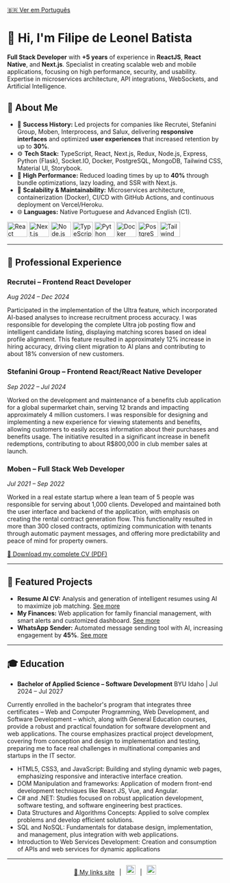 [🇧🇷 Ver em Português](./readme.md)

<h1 align="left">👋 Hi, I'm Filipe de Leonel Batista</h1>

<p align="left">
  <strong>Full Stack Developer</strong> with <strong>+5 years</strong> of experience in <strong>ReactJS</strong>, <strong>React Native</strong>, and <strong>Next.js</strong>. Specialist in creating scalable web and mobile applications, focusing on high performance, security, and usability. Expertise in microservices architecture, API integrations, WebSockets, and Artificial Intelligence.
</p>

## 🔎 About Me

* 🎯 <strong>Success History:</strong> Led projects for companies like Recrutei, Stefanini Group, Moben, Interprocess, and Salux, delivering <strong>responsive interfaces</strong> and optimized <strong>user experiences</strong> that increased retention by up to <strong>30%</strong>.
* ⚙️ <strong>Tech Stack:</strong> TypeScript, React, Next.js, Redux, Node.js, Express, Python (Flask), Socket.IO, Docker, PostgreSQL, MongoDB, Tailwind CSS, Material UI, Storybook.
* 🚀 <strong>High Performance:</strong> Reduced loading times by up to <strong>40%</strong> through bundle optimizations, lazy loading, and SSR with Next.js.
* 🔧 <strong>Scalability & Maintainability:</strong> Microservices architecture, containerization (Docker), CI/CD with GitHub Actions, and continuous deployment on Vercel/Heroku.
* 🌐 <strong>Languages:</strong> Native Portuguese and Advanced English (C1).

<div align="left">
  <img src="https://cdn.jsdelivr.net/gh/devicons/devicon/icons/react/react-original.svg" height="35" width="47" alt="React" />
  <img src="https://cdn.jsdelivr.net/gh/devicons/devicon/icons/nextjs/nextjs-original.svg" height="35" width="47" alt="Next.js" />
  <img src="https://cdn.jsdelivr.net/gh/devicons/devicon/icons/nodejs/nodejs-original.svg" height="35" width="47" alt="Node.js" />
  <img src="https://cdn.jsdelivr.net/gh/devicons/devicon/icons/typescript/typescript-original.svg" height="35" width="47" alt="TypeScript" />
  <img src="https://cdn.jsdelivr.net/gh/devicons/devicon/icons/python/python-original.svg" height="35" width="47" alt="Python" />
  <img src="https://cdn.jsdelivr.net/gh/devicons/devicon/icons/docker/docker-original.svg" height="35" width="47" alt="Docker" />
  <img src="https://cdn.jsdelivr.net/gh/devicons/devicon/icons/postgresql/postgresql-original.svg" height="35" width="47" alt="PostgreSQL" />
  <img src="https://cdn.jsdelivr.net/gh/devicons/devicon/icons/tailwindcss/tailwindcss-original.svg" height="35" width="47" alt="Tailwind CSS" />
</div>

---

## 💼 Professional Experience

### Recrutei – Frontend React Developer

*Aug 2024 – Dec 2024*

Participated in the implementation of the Ultra feature, which incorporated AI-based analyses to increase recruitment process accuracy. I was responsible for developing the complete Ultra job posting flow and intelligent candidate listing, displaying matching scores based on ideal profile alignment. This feature resulted in approximately 12% increase in hiring accuracy, driving client migration to AI plans and contributing to about 18% conversion of new customers.

### Stefanini Group – Frontend React/React Native Developer

*Sep 2022 – Jul 2024*

Worked on the development and maintenance of a benefits club application for a global supermarket chain, serving 12 brands and impacting approximately 4 million customers. I was responsible for designing and implementing a new experience for viewing statements and benefits, allowing customers to easily access information about their purchases and benefits usage. The initiative resulted in a significant increase in benefit redemptions, contributing to about R$800,000 in club member sales at launch.

### Moben – Full Stack Web Developer

*Jul 2021 – Sep 2022*

Worked in a real estate startup where a lean team of 5 people was responsible for serving about 1,000 clients. Developed and maintained both the user interface and backend of the application, with emphasis on creating the rental contract generation flow. This functionality resulted in more than 300 closed contracts, optimizing communication with tenants through automatic payment messages, and offering more predictability and peace of mind for property owners.

[🔗 Download my complete CV (PDF)](./Resume.pdf)

---

## 🌟 Featured Projects

* **Resume AI CV:** Analysis and generation of intelligent resumes using AI to maximize job matching. [See more](https://resume-ai-cv.vercel.app)
* **My Finances:** Web application for family financial management, with smart alerts and customized dashboard. [See more](https://minhasfinancas.vercel.app)
* **WhatsApp Sender:** Automated message sending tool with AI, increasing engagement by **45%**. [See more](https://enviodemensagensemmassa.vercel.app)

---

## 🎓 Education

* **Bachelor of Applied Science – Software Development**
  BYU Idaho | Jul 2024 – Jul 2027

Currently enrolled in the bachelor's program that integrates three certificates – Web and Computer Programming, Web Development, and Software Development – which, along with General Education courses, provide a robust and practical foundation for software development and web applications. The course emphasizes practical project development, covering from conception and design to implementation and testing, preparing me to face real challenges in multinational companies and startups in the IT sector.

* HTML5, CSS3, and JavaScript: Building and styling dynamic web pages, emphasizing responsive and interactive interface creation.
* DOM Manipulation and frameworks: Application of modern front-end development techniques like React JS, Vue, and Angular.
* C# and .NET: Studies focused on robust application development, software testing, and software engineering best practices.
* Data Structures and Algorithms Concepts: Applied to solve complex problems and develop efficient solutions.
* SQL and NoSQL: Fundamentals for database design, implementation, and management, plus integration with web applications.
* Introduction to Web Services Development: Creation and consumption of APIs and web services for dynamic applications

---

<p align="center">
  <a href="https://filipeleonelbatista.github.io">🔗 My links site</a> &ensp;|&ensp;
  <a href="https://www.linkedin.com/in/filipeleonelbatista/?locale=en_US"><img src="https://github.com/filipeleonelbatista/filipeleonelbatista/blob/master/assets/052-linkedin.svg" width="22px" alt="LinkedIn" /></a> &ensp;|&ensp;
  <a href="mailto:filipe.x2016@gmail.com?subject=Hi%20Filipe%2C%20I%20would%20like%20to%20discuss%20a%20project&body=Hi%20Filipe%2C%0A%0AI%20would%20like%20to%20discuss%20a%20project%20with%20you.%20Can%20we%20schedule%20a%20meeting%3F%0A%0ABest%20regards%2C%0A"><img src="https://github.com/filipeleonelbatista/filipeleonelbatista/blob/master/assets/mail.svg" width="22px" alt="Email" /></a>
</p>

